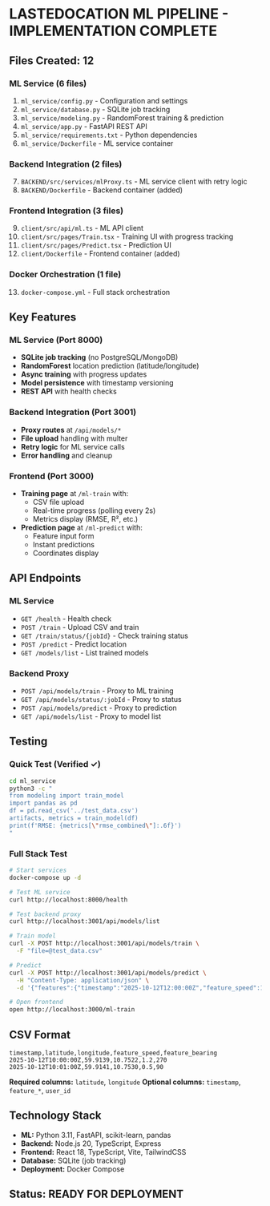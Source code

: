 # LASTEDOCATION ML PIPELINE - IMPLEMENTATION COMPLETE

## Files Created: 12

### ML Service (6 files)
1. `ml_service/config.py` - Configuration and settings
2. `ml_service/database.py` - SQLite job tracking  
3. `ml_service/modeling.py` - RandomForest training & prediction
4. `ml_service/app.py` - FastAPI REST API
5. `ml_service/requirements.txt` - Python dependencies
6. `ml_service/Dockerfile` - ML service container

### Backend Integration (2 files)
7. `BACKEND/src/services/mlProxy.ts` - ML service client with retry logic
8. `BACKEND/Dockerfile` - Backend container (added)

### Frontend Integration (3 files)
9. `client/src/api/ml.ts` - ML API client
10. `client/src/pages/Train.tsx` - Training UI with progress tracking
11. `client/src/pages/Predict.tsx` - Prediction UI
12. `client/Dockerfile` - Frontend container (added)

### Docker Orchestration (1 file)
13. `docker-compose.yml` - Full stack orchestration

## Key Features

### ML Service (Port 8000)
- **SQLite job tracking** (no PostgreSQL/MongoDB)
- **RandomForest** location prediction (latitude/longitude)
- **Async training** with progress updates
- **Model persistence** with timestamp versioning
- **REST API** with health checks

### Backend Integration (Port 3001)
- **Proxy routes** at `/api/models/*`
- **File upload** handling with multer
- **Retry logic** for ML service calls
- **Error handling** and cleanup

### Frontend (Port 3000)
- **Training page** at `/ml-train` with:
  - CSV file upload
  - Real-time progress (polling every 2s)
  - Metrics display (RMSE, R², etc.)
- **Prediction page** at `/ml-predict` with:
  - Feature input form
  - Instant predictions
  - Coordinates display

## API Endpoints

### ML Service
- `GET /health` - Health check
- `POST /train` - Upload CSV and train
- `GET /train/status/{jobId}` - Check training status
- `POST /predict` - Predict location
- `GET /models/list` - List trained models

### Backend Proxy
- `POST /api/models/train` - Proxy to ML training
- `GET /api/models/status/:jobId` - Proxy to status
- `POST /api/models/predict` - Proxy to prediction
- `GET /api/models/list` - Proxy to model list

## Testing

### Quick Test (Verified ✓)
```bash
cd ml_service
python3 -c "
from modeling import train_model
import pandas as pd
df = pd.read_csv('../test_data.csv')
artifacts, metrics = train_model(df)
print(f'RMSE: {metrics[\"rmse_combined\"]:.6f}')
"
```

### Full Stack Test
```bash
# Start services
docker-compose up -d

# Test ML service
curl http://localhost:8000/health

# Test backend proxy
curl http://localhost:3001/api/models/list

# Train model
curl -X POST http://localhost:3001/api/models/train \
  -F "file=@test_data.csv"

# Predict
curl -X POST http://localhost:3001/api/models/predict \
  -H "Content-Type: application/json" \
  -d '{"features":{"timestamp":"2025-10-12T12:00:00Z","feature_speed":1.2,"feature_bearing":270}}'

# Open frontend
open http://localhost:3000/ml-train
```

## CSV Format

```csv
timestamp,latitude,longitude,feature_speed,feature_bearing
2025-10-12T10:00:00Z,59.9139,10.7522,1.2,270
2025-10-12T10:01:00Z,59.9141,10.7530,0.5,90
```

**Required columns:** `latitude`, `longitude`
**Optional columns:** `timestamp`, `feature_*`, `user_id`

## Technology Stack

- **ML:** Python 3.11, FastAPI, scikit-learn, pandas
- **Backend:** Node.js 20, TypeScript, Express
- **Frontend:** React 18, TypeScript, Vite, TailwindCSS
- **Database:** SQLite (job tracking)
- **Deployment:** Docker Compose

## Status: READY FOR DEPLOYMENT
